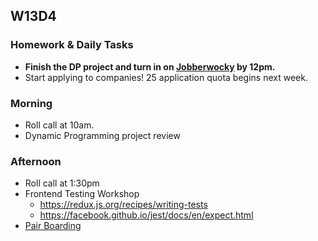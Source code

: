 ## W13D4
### Homework & Daily Tasks
* **Finish the DP project and turn in on [Jobberwocky][Jobberwocky] by 12pm.**
* Start applying to companies! 25 application quota begins next week.

### Morning

* Roll call at 10am.
* Dynamic Programming project review

### Afternoon

* Roll call at 1:30pm
* Frontend Testing Workshop
  * https://redux.js.org/recipes/writing-tests
  * https://facebook.github.io/jest/docs/en/expect.html
* [Pair Boarding][pair-boarding-index]

<!-- LINKS -->
[Jobberwocky]: http://progress.appacademy.io/jobberwocky
[pair-boarding-index]: ../technical-skills/whiteboarding/index.md

<!-- Algorithms Readings & Projects -->
[dijkstras-readings]: https://github.com/appacademy/job-search-curriculum/tree/master/SF/algorithms/w13d3
[dijkstras]: https://github.com/appacademy/job-search-curriculum/tree/master/SF/algorithms/w13d3/project7
